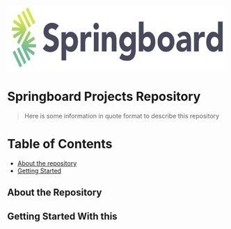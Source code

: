 <p align="center">
  <img src="images/springboard_logo.png" width=500 height=150>
</p>

# Springboard Projects Repository
> Here is some information in quote format to describe this repository

# Table of Contents
* [About the repository](#about-the-repository)
* [Getting Started](#getting-started-with-this)



## About the Repository


## Getting Started With this
